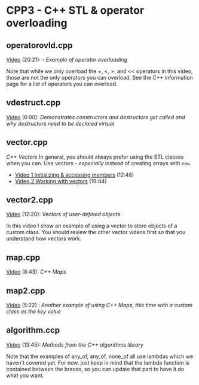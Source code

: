 # CPP3 - C++ STL & operator overloading

## operatorovld.cpp

[Video](https://youtu.be/XmBzeMjGZmw) (20:21): - *Example of operator overloading*

Note that while we only overload the +, <, >, and << operators in this video, those are not the only operators you can overload.  See the C++ information page for a list of operators you can overload.

## vdestruct.cpp

[Video](https://youtu.be/ME9eqL__nJY) (6:00): *Demonstrates constructors and destructors get called and why destructors need to be declared virtual*

## vector.cpp

*C++ Vectors* In general, you should always prefer using the STL classes when you can.  Use vectors - *especially* instead of creating arrays with `new`.

- [Video 1 Initializing & accessing members](https://youtu.be/8Z4FYcoGlZU) (12:48)
- [Video 2 Working with vectors](https://youtu.be/IMoA5_jUB7c) (19:44)

## vector2.cpp

[Video](https://youtu.be/V5XwQ5Fh-SM) (12:20): *Vectors of user-defined objects*

In this video I show an example of using a vector to store objects of a custom class.  You should review the other vector videos first so that you understand how vectors work.

## map.cpp

[Video](https://youtu.be/Alz8DnpeHMk) (8:43): *C++ Maps*

## map2.cpp

[Video](https://youtu.be/YaupVd9vTOA) (5:22) : *Another example of using C++ Maps, this time with a custom class as the key value*

## algorithm.ccp

[Video](https://youtu.be/2XW4bD_cV-M) (13:45): *Methods from the C++ algorithms library*

Note that the examples of any_of, any_of, none_of all use lambdas which we haven't covered yet.  For now, just keep in mind that the lambda function is contained between the braces, so you can update that part to have it do what you want.
